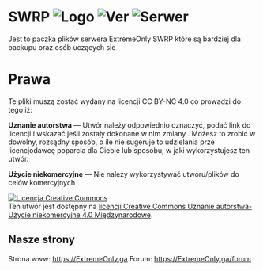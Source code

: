 # SWRP ![Logo](https://img.shields.io/discord/911774562717401098?color=blue&label=Discord&logo=Discord) ![Ver](https://img.shields.io/github/v/release/ExtremeOnly/SWRP?color=darkgreen&label=Ver&logo=Github) ![Serwer](https://img.shields.io/uptimerobot/status/m783941685-9cf0d370ad4beaa5bb4bb1a9?label=Status&logo=steam)
Jest to paczka plików serwera ExtremeOnly SWRP które są bardziej dla backupu oraz osób uczących sie

# Prawa
Te pliki muszą zostać wydany na licencji CC BY-NC 4.0 co prowadzi do tego iż: 

**Uznanie autorstwa** — Utwór należy odpowiednio oznaczyć, podać link do licencji i wskazać jeśli zostały dokonane w nim zmiany . Możesz to zrobić w dowolny, rozsądny sposób, o ile nie sugeruje to udzielania prze licencjodawcę poparcia dla Ciebie lub sposobu, w jaki wykorzystujesz ten utwór.

**Użycie niekomercyjne** — Nie należy wykorzystywać utworu/plików do celów komercyjnych

<a rel="license" href="http://creativecommons.org/licenses/by-nc/4.0/"><img alt="Licencja Creative Commons" style="border-width:0" src="https://i.creativecommons.org/l/by-nc/4.0/88x31.png" /></a><br />Ten utwór jest dostępny na <a rel="license" href="http://creativecommons.org/licenses/by-nc/4.0/">licencji Creative Commons Uznanie autorstwa-Użycie niekomercyjne 4.0 Międzynarodowe</a>.

## Nasze strony

Strona www: https://ExtremeOnly.ga
Forum: https://ExtremeOnly.ga/forum

